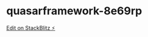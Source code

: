 # quasarframework-8e69rp

[Edit on StackBlitz ⚡️](https://stackblitz.com/edit/quasarframework-8e69rp)